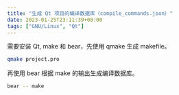 ```yaml
---
title: "生成 Qt 项目的编译数据库（compile_commands.json）"
date: 2023-01-25T23:11:39+08:00
tags: ["GNU/Linux", "Qt"]
---
```


需要安装 Qt, make 和 bear，先使用 qmake 生成 makefile。

```sh
qmake project.pro
```

再使用 bear 根据 make 的输出生成编译数据库。

```sh
bear -- make
```
